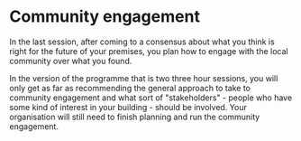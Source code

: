 # Community engagement

In the last session, after coming to a consensus about what you think is right for the future of your premises, you plan how to engage with the local community over what you found.

In the version of the programme that is two three hour sessions, you will only get as far as recommending the general approach to take to community engagement and what sort of "stakeholders" - people who have some kind of interest in your building - should be involved.  Your organisation will still need to finish planning and run the community engagement.   

<!-- ```{admonition} Scottish Episcopal Church Net Zero Workshops

The SEC version of the programme doesn't include community engagement.  This doesn't mean it's not important!  The SEC has chosen to have their Net Zero Workshops report to Vestry, with Vestry taking over from there.

``` -->
